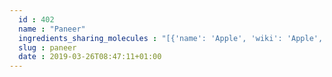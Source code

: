 ```yaml
---
  id : 402
  name : "Paneer"
  ingredients_sharing_molecules : "[{'name': 'Apple', 'wiki': 'Apple', 'id': 162, 'category': 'Fruit', 'common_molecules': [527, 8892, 7362, 1032, 6590, 6569, 702, 8063, 650, 261, 177, 8130, 1031, 179, 31289, 180]}, {'name': 'Rice', 'wiki': 'Rice', 'id': 55, 'category': 'Cereal', 'common_molecules': [527, 26331, 8892, 1068, 7362, 1032, 6590, 6569, 8063, 650, 8130, 1031, 8051, 31289, 180]}, {'name': 'Soybean', 'wiki': 'Soybean', 'id': 289, 'category': 'Legume', 'common_molecules': [527, 26331, 8892, 1068, 7362, 1032, 6569, 8063, 650, 261, 8130, 1031, 8051, 31289, 180]}, {'name': 'Tea', 'wiki': 'Tea', 'id': 310, 'category': 'Plant', 'common_molecules': [527, 26331, 8892, 7362, 1068, 6590, 6569, 8063, 650, 8051, 8130, 1031, 179, 31289, 180]}, {'name': 'Cheddar Cheese', 'wiki': 'Cheddar_cheese', 'id': 65, 'category': 'Dairy', 'common_molecules': [527, 264, 8892, 8051, 1032, 6590, 6569, 702, 8063, 650, 1068, 1031, 179, 31289]}]"
  slug : paneer
  date : 2019-03-26T08:47:11+01:00
---
```



